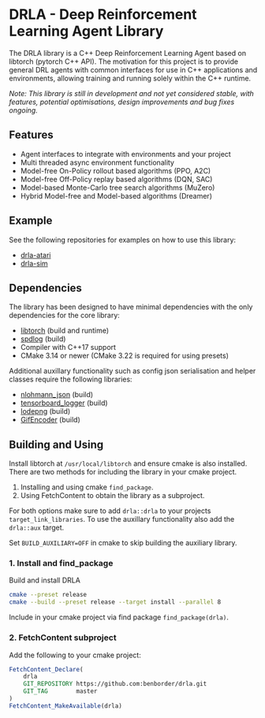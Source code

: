 # DRLA - Deep Reinforcement Learning Agent Library

The DRLA library is a C++ Deep Reinforcement Learning Agent based on libtorch (pytorch C++ API). The motivation for this project is to provide general DRL agents with common interfaces for use in C++ applications and environments, allowing training and running solely within the C++ runtime.

*Note: This library is still in development and not yet considered stable, with features, potential optimisations, design improvements and bug fixes ongoing.*

## Features

- Agent interfaces to integrate with environments and your project
- Multi threaded async environment functionality
- Model-free On-Policy rollout based algorithms (PPO, A2C)
- Model-free Off-Policy replay based algorithms (DQN, SAC)
- Model-based Monte-Carlo tree search algorithms (MuZero)
- Hybrid Model-free and Model-based algorithms (Dreamer)

## Example

See the following repositories for examples on how to use this library:

- [drla-atari](https://github.com/benborder/drla-atari)
- [drla-sim](https://github.com/benborder/drla-sim)

## Dependencies

The library has been designed to have minimal dependencies with the only dependencies for the core library:

- [libtorch](https://github.com/pytorch/pytorch) (build and runtime)
- [spdlog](https://github.com/gabime/spdlog) (build)
- Compiler with C++17 support
- CMake 3.14 or newer (CMake 3.22 is required for using presets)

Additional auxillary functionality such as config json serialisation and helper classes require the following libraries:

- [nlohmann_json](https://github.com/nlohmann/json) (build)
- [tensorboard_logger](https://github.com/RustingSword/tensorboard_logger) (build)
- [lodepng](https://github.com/lvandeve/lodepng) (build)
- [GifEncoder](https://github.com/xiaozhuai/GifEncoder) (build)

## Building and Using

Install libtorch at `/usr/local/libtorch` and ensure cmake is also installed. There are two methods for including the library in your cmake project.

1. Installing and using cmake `find_package`.
2. Using FetchContent to obtain the library as a subproject.

For both options make sure to add `drla::drla` to your projects `target_link_libraries`. To use the auxillary functionality also add the `drla::aux` target.

Set `BUILD_AUXILIARY=OFF` in cmake to skip building the auxiliary library.

### 1. Install and find_package

Build and install DRLA

```bash
cmake --preset release
cmake --build --preset release --target install --parallel 8
```

Include in your cmake project via find package `find_package(drla)`.

### 2. FetchContent subproject

Add the following to your cmake project:

```cmake
FetchContent_Declare(
	drla
	GIT_REPOSITORY https://github.com:benborder/drla.git
	GIT_TAG        master
)
FetchContent_MakeAvailable(drla)
```
